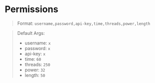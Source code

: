 # Permissions

> Format:
> `username,password,api-key,time,threads,power,length`

> Default Args:
> - username: `x`
> - password: `x`
> - api-key: `x`
> - time: `60`
> - threads: `250`
> - power: `32`
> - length: `50`